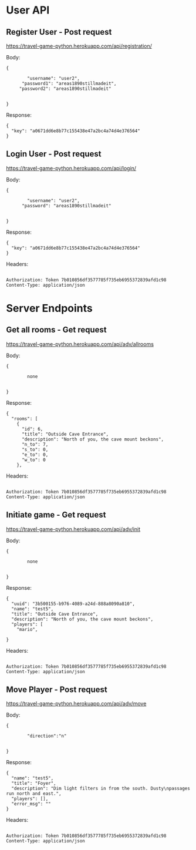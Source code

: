 # User API

## Register User - Post request

https://travel-game-python.herokuapp.com/api/registration/

Body:

```
{

		"username": "user2",
	  "password1": "areas1890stillmadeit",
     "password2": "areas1890stillmadeit"


}
```

Response:

```
{
  "key": "a0671dd6e8b77c155438e47a2bc4a74d4e376564"
}
```

## Login User - Post request

https://travel-game-python.herokuapp.com/api/login/

Body:

```
{

		"username": "user2",
	  "password": "areas1890stillmadeit"


}
```

Response:

```
{
  "key": "a0671dd6e8b77c155438e47a2bc4a74d4e376564"
}
```

Headers:

```

Authorization: Token 7b010856df3577785f735eb6955372839afd1c98
Content-Type: application/json
```

# Server Endpoints

## Get all rooms - Get request

https://travel-game-python.herokuapp.com/api/adv/allrooms

Body:

```
{

		none


}
```

Response:

```
{
  "rooms": [
    {
      "id": 6,
      "title": "Outside Cave Entrance",
      "description": "North of you, the cave mount beckons",
      "n_to": 7,
      "s_to": 0,
      "e_to": 0,
      "w_to": 0
    },
```

Headers:

```

Authorization: Token 7b010856df3577785f735eb6955372839afd1c98
Content-Type: application/json
```

## Initiate game - Get request

https://travel-game-python.herokuapp.com/api/adv/init

Body:

```
{

		none


}
```

Response:

```
{
  "uuid": "3b500155-b976-4089-a24d-888a8090a810",
  "name": "test5",
  "title": "Outside Cave Entrance",
  "description": "North of you, the cave mount beckons",
  "players": [
    "mario",

}
```

Headers:

```

Authorization: Token 7b010856df3577785f735eb6955372839afd1c98
Content-Type: application/json
```

## Move Player - Post request

https://travel-game-python.herokuapp.com/api/adv/move

Body:

```
{

		"direction":"n"


}
```

Response:

```
{
  "name": "test5",
  "title": "Foyer",
  "description": "Dim light filters in from the south. Dusty\npassages run north and east.",
  "players": [],
  "error_msg": ""
}
```

Headers:

```

Authorization: Token 7b010856df3577785f735eb6955372839afd1c98
Content-Type: application/json
```
